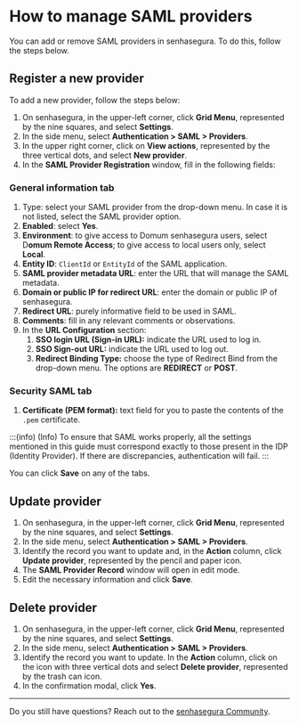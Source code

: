 # How to manage SAML providers

You can add or remove SAML providers in senhasegura. To do this, follow the steps below.

## Register a new provider

To add a new provider, follow the steps below:

1. On senhasegura, in the upper-left corner, click **Grid Menu**, represented by the nine squares, and select **Settings**.
2. In the side menu, select **Authentication > SAML > Providers**.
3. In the upper right corner, click on **View actions**, represented by the three vertical dots, and select **New provider**.
4. In the **SAML Provider Registration** window, fill in the following fields:

### General information tab

1. Type: select your SAML provider from the drop-down menu. In case it is not listed, select the SAML provider option.
2. **Enabled**: select **Yes**.
3. **Environment**: to give access to Domum senhasegura users, select D**omum Remote Access**; to give access to local users only, select **Local**.
4. **Entity ID**: `ClientId` or `EntityId` of the SAML application.
5. **SAML provider metadata URL**: enter the URL that will manage the SAML metadata.
6. **Domain or public IP for redirect URL**: enter the domain or public IP of senhasegura.
7. **Redirect URL**: purely informative field to be used in SAML.
8. **Comments**: fill in any relevant comments or observations.
9. In the **URL Configuration** section:
   1. **SSO login URL (Sign-in URL):** indicate the URL used to log in.
   2. **SSO Sign-out URL:** indicate the URL used to log out.
   3. **Redirect Binding Type:** choose the type of Redirect Bind from the drop-down menu. The options are **REDIRECT** or **POST**.

### Security SAML tab

1. **Certificate (PEM format):** text field for you to paste the contents of the `.pem` certificate.

:::(info) (Info)
To ensure that SAML works properly, all the settings mentioned in this guide must correspond exactly to those present in the IDP (Identity Provider). If there are discrepancies, authentication will fail.
:::

You can click **Save** on any of the tabs.

## Update provider

1. On senhasegura, in the upper-left corner, click **Grid Menu**, represented by the nine squares, and select **Settings**.
2. In the side menu, select **Authentication > SAML > Providers**.
3. Identify the record you want to update and, in the **Action** column, click **Update provider**, represented by the pencil and paper icon.
4. The **SAML Provider Record** window will open in edit mode.
5. Edit the necessary information and click **Save**.

## Delete provider

1. On senhasegura, in the upper-left corner, click **Grid Menu**, represented by the nine squares, and select **Settings**.
2. In the side menu, select **Authentication > SAML > Providers**.
3. Identify the record you want to update. In the **Action** column, click on the icon with three vertical dots and select **Delete provider**, represented by the trash can icon.
4. In the confirmation modal, click **Yes**.

---

Do you still have questions? Reach out to the [senhasegura Community](https://community.senhasegura.io/).